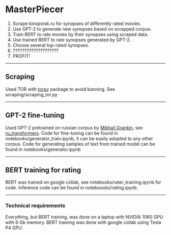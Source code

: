 # MasterPiecer

1. Scrape kinopoisk.ru for synopses of differently rated movies.
2. Use GPT-2 to generate new synopses based on scrapped corpus.
3. Train BERT to rate movies by their synopses using scraped data.
4. Use trained BERT to rate synopses generated by GPT-2.
5. Choose several top-rated synopses.
6. ????????????????????
7. PROFIT!

---

## Scraping

Used TOR with [torpy](https://github.com/torpyorg/torpy/) package to avoid banning.
See scraping/scraping_tor.py

---

## GPT-2 fine-tuning

Used GPT-2 pretrained on russian corpus
by [Mikhail Grankin](https://github.com/mgrankin),
see [ru_transformers](https://github.com/mgrankin/ru_transformers).
Code for fine-tuning can be found in notebooks/generator_train.ipynb,
it can be easily adopted to any other corpus.
Code for generating samples of text from trained model can be
found in notebooks/generator.ipynb

---

## BERT training for rating

BERT was trained on google collab, see notebooks/rater_training.ipynb for code.
Inference code can be found in noteboooks/rating.ipynb.

---

### Technical requirements

Everything, but BERT training, was done on a laptop with
NVIDIA 1060 GPU with 6 Gb memory. BERT training was done with google collab
using Tesla P4 GPU.